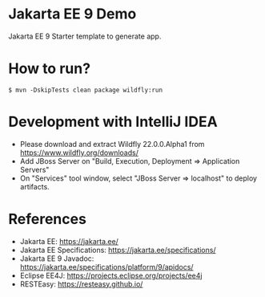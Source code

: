 Jakarta EE  9 Demo
==================

Jakarta EE 9 Starter template to generate app.

# How to run?

```
$ mvn -DskipTests clean package wildfly:run
```

# Development with IntelliJ IDEA

* Please download and extract Wildfly 22.0.0.Alpha1 from https://www.wildfly.org/downloads/
* Add JBoss Server on "Build, Execution, Deployment => Application Servers"
* On "Services" tool window, select "JBoss Server => localhost" to deploy artifacts.

# References

* Jakarta EE: https://jakarta.ee/
* Jakarta EE Specifications: https://jakarta.ee/specifications/
* Jakarta EE 9 Javadoc: https://jakarta.ee/specifications/platform/9/apidocs/
* Eclipse EE4J: https://projects.eclipse.org/projects/ee4j
* RESTEasy: https://resteasy.github.io/

